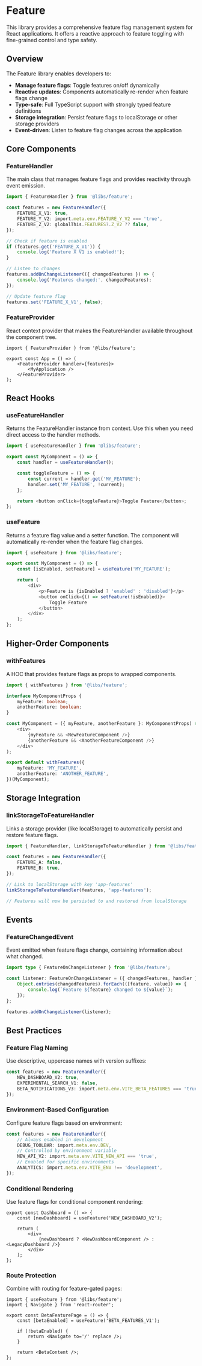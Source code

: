 # Feature

This library provides a comprehensive feature flag management system for React applications. It offers a reactive approach to feature toggling with fine-grained control and type safety.

## Overview

The Feature library enables developers to:

- **Manage feature flags**: Toggle features on/off dynamically
- **Reactive updates**: Components automatically re-render when feature flags change
- **Type-safe**: Full TypeScript support with strongly typed feature definitions
- **Storage integration**: Persist feature flags to localStorage or other storage providers
- **Event-driven**: Listen to feature flag changes across the application

## Core Components

### FeatureHandler

The main class that manages feature flags and provides reactivity through event emission.

```typescript
import { FeatureHandler } from '@libs/feature';

const features = new FeatureHandler({
	FEATURE_X_V1: true,
	FEATURE_Y_V2: import.meta.env.FEATURE_Y_V2 === 'true',
	FEATURE_Z_V2: globalThis.FEATURES?.Z_V2 ?? false,
});

// Check if feature is enabled
if (features.get('FEATURE_X_V1')) {
	console.log('Feature X V1 is enabled!');
}

// Listen to changes
features.addOnChangeListener(({ changedFeatures }) => {
	console.log('Features changed:', changedFeatures);
});

// Update feature flag
features.set('FEATURE_X_V1', false);
```

### FeatureProvider

React context provider that makes the FeatureHandler available throughout the component tree.

```tsx
import { FeatureProvider } from '@libs/feature';

export const App = () => (
	<FeatureProvider handler={features}>
		<MyApplication />
	</FeatureProvider>
);
```

## React Hooks

### useFeatureHandler

Returns the FeatureHandler instance from context. Use this when you need direct access to the handler methods.

```typescript
import { useFeatureHandler } from '@libs/feature';

export const MyComponent = () => {
	const handler = useFeatureHandler();

	const toggleFeature = () => {
		const current = handler.get('MY_FEATURE');
		handler.set('MY_FEATURE', !current);
	};

	return <button onClick={toggleFeature}>Toggle Feature</button>;
};
```

### useFeature

Returns a feature flag value and a setter function. The component will automatically re-render when the feature flag changes.

```typescript
import { useFeature } from '@libs/feature';

export const MyComponent = () => {
	const [isEnabled, setFeature] = useFeature('MY_FEATURE');

	return (
		<div>
			<p>Feature is {isEnabled ? 'enabled' : 'disabled'}</p>
			<button onClick={() => setFeature(!isEnabled)}>
				Toggle Feature
			</button>
		</div>
	);
};
```

## Higher-Order Components

### withFeatures

A HOC that provides feature flags as props to wrapped components.

```typescript
import { withFeatures } from '@libs/feature';

interface MyComponentProps {
	myFeature: boolean;
	anotherFeature: boolean;
}

const MyComponent = ({ myFeature, anotherFeature }: MyComponentProps) => (
	<div>
		{myFeature && <NewFeatureComponent />}
		{anotherFeature && <AnotherFeatureComponent />}
	</div>
);

export default withFeatures({
	myFeature: 'MY_FEATURE',
	anotherFeature: 'ANOTHER_FEATURE',
})(MyComponent);
```

## Storage Integration

### linkStorageToFeatureHandler

Links a storage provider (like localStorage) to automatically persist and restore feature flags.

```typescript
import { FeatureHandler, linkStorageToFeatureHandler } from '@libs/feature';

const features = new FeatureHandler({
	FEATURE_A: false,
	FEATURE_B: true,
});

// Link to localStorage with key 'app-features'
linkStorageToFeatureHandler(features, 'app-features');

// Features will now be persisted to and restored from localStorage
```

## Events

### FeatureChangedEvent

Event emitted when feature flags change, containing information about what changed.

```typescript
import type { FeatureOnChangeListener } from '@libs/feature';

const listener: FeatureOnChangeListener = ({ changedFeatures, handler }) => {
	Object.entries(changedFeatures).forEach(([feature, value]) => {
		console.log(`Feature ${feature} changed to ${value}`);
	});
};

features.addOnChangeListener(listener);
```

## Best Practices

### Feature Flag Naming

Use descriptive, uppercase names with version suffixes:

```typescript
const features = new FeatureHandler({
	NEW_DASHBOARD_V2: true,
	EXPERIMENTAL_SEARCH_V1: false,
	BETA_NOTIFICATIONS_V3: import.meta.env.VITE_BETA_FEATURES === 'true',
});
```

### Environment-Based Configuration

Configure feature flags based on environment:

```typescript
const features = new FeatureHandler({
	// Always enabled in development
	DEBUG_TOOLBAR: import.meta.env.DEV,
	// Controlled by environment variable
	NEW_API_V2: import.meta.env.VITE_NEW_API === 'true',
	// Enabled for specific environments
	ANALYTICS: import.meta.env.VITE_ENV !== 'development',
});
```

### Conditional Rendering

Use feature flags for conditional component rendering:

```tsx
export const Dashboard = () => {
	const [newDashboard] = useFeature('NEW_DASHBOARD_V2');

	return (
		<div>
			{newDashboard ? <NewDashboardComponent /> : <LegacyDashboard />}
		</div>
	);
};
```

### Route Protection

Combine with routing for feature-gated pages:

```tsx
import { useFeature } from '@libs/feature';
import { Navigate } from 'react-router';

export const BetaFeaturePage = () => {
	const [betaEnabled] = useFeature('BETA_FEATURES_V1');

	if (!betaEnabled) {
		return <Navigate to='/' replace />;
	}

	return <BetaContent />;
};
```
